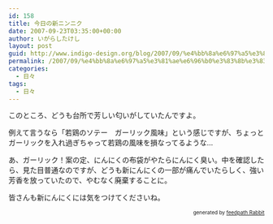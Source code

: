 ```yaml
---
id: 158
title: 今日の新ニンニク
date: 2007-09-23T03:35:00+00:00
author: いがらしたけし
layout: post
guid: http://www.indigo-design.org/blog/2007/09/%e4%bb%8a%e6%97%a5%e3%81%ae%e6%96%b0%e3%83%8b%e3%83%b3%e3%83%8b%e3%82%af/
permalink: /2007/09/%e4%bb%8a%e6%97%a5%e3%81%ae%e6%96%b0%e3%83%8b%e3%83%b3%e3%83%8b%e3%82%af/
categories:
  - 日々
tags:
  - 日々
---
```

このところ、どうも台所で芳しい匂いがしていたんですよ。

例えて言うなら「若鶏のソテー　ガーリック風味」という感じですが、ちょっとガーリックを入れ過ぎちゃって若鶏の風味を損なってるような…

あ、ガーリック！案の定、にんにくの布袋がやたらにんにく臭い。中を確認したら、見た目普通なのですが、どうも新にんにくの一部が痛んでいたらしく、強い芳香を放っていたので、やむなく廃棄することに。

皆さんも新にんにくには気をつけてくださいね。<!--feedpath info start-->

<div style="text-align: right;font-size: 10px">
  &nbsp;&nbsp;<span>generated by <a href="http://feedpath.jp" title="feedpath Rabbit" target="_blank">feedpath Rabbit</a></span>
</div>

<!--feedpath info end-->
